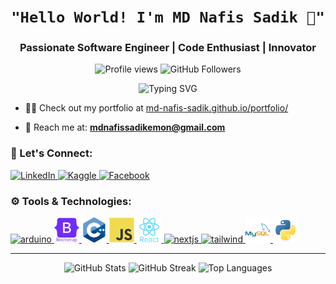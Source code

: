<h1 align="center">
  <code>"Hello World! I'm MD Nafis Sadik 👋"</code>
</h1>
<h3 align="center">
  Passionate Software Engineer | Code Enthusiast | Innovator
</h3>

<p align="center">
  <img src="https://komarev.com/ghpvc/?username=md-nafis-sadik&label=Visitors&color=blue&style=flat" alt="Profile views" />
  <img src="https://img.shields.io/github/followers/md-nafis-sadik?style=social" alt="GitHub Followers" />
</p>


<div align="center">
  <img src="https://readme-typing-svg.demolab.com?font=Fira+Code&weight=500&size=24&pause=1000&color=0570B9&center=true&vCenter=true&width=600&lines=Hello+there!+Welcome+to+my+GitHub;I'm+a+Full-Stack+Web+Developer;Always+Learning+New+Technologies!" alt="Typing SVG">
</div>


- 👨‍💻 Check out my portfolio at [md-nafis-sadik.github.io/portfolio/](https://md-nafis-sadik.github.io/portfolio/)

- 📧 Reach me at: **mdnafissadikemon@gmail.com**

<h3 align="left">🚀 Let's Connect:</h3>
<p align="left">
  
  <a href="https://linkedin.com/in/md-nafis-sadik" target="_blank">
    <img src="https://img.shields.io/badge/-LinkedIn-blue?style=for-the-badge&logo=linkedin" alt="LinkedIn">
  </a>
  <a href="https://kaggle.com/nafissadikemon" target="_blank">
    <img src="https://img.shields.io/badge/-Kaggle-blue?style=for-the-badge&logo=kaggle" alt="Kaggle">
  </a>
  <a href="https://fb.com/emonafis" target="_blank">
    <img src="https://img.shields.io/badge/Facebook-1877F2?style=for-the-badge&logo=facebook&logoColor=white" alt="Facebook">
  </a>
</p>

<h3 align="left">⚙️ Tools & Technologies:</h3>
<p align="left">
  <a href="https://www.arduino.cc/" target="_blank"> <img src="https://cdn.worldvectorlogo.com/logos/arduino-1.svg" alt="arduino" width="40" height="40"/> </a>
  <a href="https://getbootstrap.com" target="_blank"> <img src="https://raw.githubusercontent.com/devicons/devicon/master/icons/bootstrap/bootstrap-plain-wordmark.svg" alt="bootstrap" width="40" height="40"/> </a>
  <a href="https://www.w3schools.com/cpp/" target="_blank"> <img src="https://raw.githubusercontent.com/devicons/devicon/master/icons/cplusplus/cplusplus-original.svg" alt="cplusplus" width="40" height="40"/> </a>
  <a href="https://developer.mozilla.org/en-US/docs/Web/JavaScript" target="_blank"> <img src="https://raw.githubusercontent.com/devicons/devicon/master/icons/javascript/javascript-original.svg" alt="javascript" width="40" height="40"/> </a>
  <a href="https://reactjs.org/" target="_blank"> <img src="https://raw.githubusercontent.com/devicons/devicon/master/icons/react/react-original-wordmark.svg" alt="react" width="40" height="40"/> </a>
  <a href="https://nextjs.org/" target="_blank"> <img src="https://cdn.worldvectorlogo.com/logos/nextjs-2.svg" alt="nextjs" width="40" height="40"/> </a>
  <a href="https://tailwindcss.com/" target="_blank"> <img src="https://www.vectorlogo.zone/logos/tailwindcss/tailwindcss-icon.svg" alt="tailwind" width="40" height="40"/> </a>
  <a href="https://www.mysql.com/" target="_blank"> <img src="https://raw.githubusercontent.com/devicons/devicon/master/icons/mysql/mysql-original-wordmark.svg" alt="mysql" width="40" height="40"/> </a>
  <a href="https://www.python.org" target="_blank"> <img src="https://raw.githubusercontent.com/devicons/devicon/master/icons/python/python-original.svg" alt="python" width="40" height="40"/> </a>
</p>

---



<p align="center">
  <img src="https://github-readme-stats.vercel.app/api?username=md-nafis-sadik&theme=github_dark&hide_border=false&include_all_commits=false&count_private=false" alt="GitHub Stats" />
  <img src="https://github-readme-streak-stats.herokuapp.com/?user=md-nafis-sadik&theme=github_dark&hide_border=false" alt="GitHub Streak" />
  <img src="https://github-readme-stats.vercel.app/api/top-langs/?username=md-nafis-sadik&theme=github_dark&hide_border=false&include_all_commits=false&count_private=false&layout=compact" alt="Top Languages" />
</p>


